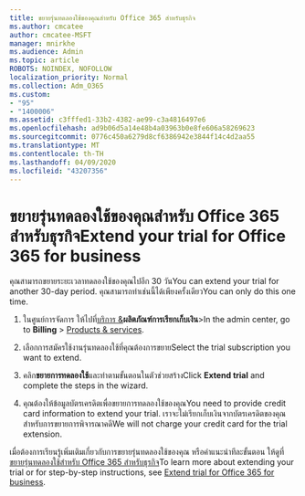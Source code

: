 ```yaml
---
title: ขยายรุ่นทดลองใช้ของคุณสําหรับ Office 365 สําหรับธุรกิจ
ms.author: cmcatee
author: cmcatee-MSFT
manager: mnirkhe
ms.audience: Admin
ms.topic: article
ROBOTS: NOINDEX, NOFOLLOW
localization_priority: Normal
ms.collection: Adm_O365
ms.custom:
- "95"
- "1400006"
ms.assetid: c3fffed1-33b2-4382-ae99-c3a4816497e6
ms.openlocfilehash: ad9b06d5a14e48b4a03963b0e8fe606a58269623
ms.sourcegitcommit: 0776c450a6279d8cf6386942e3844f14c4d2aa55
ms.translationtype: MT
ms.contentlocale: th-TH
ms.lasthandoff: 04/09/2020
ms.locfileid: "43207356"
---
```

# <a name="extend-your-trial-for-office-365-for-business"></a><span data-ttu-id="384df-102">ขยายรุ่นทดลองใช้ของคุณสําหรับ Office 365 สําหรับธุรกิจ</span><span class="sxs-lookup"><span data-stu-id="384df-102">Extend your trial for Office 365 for business</span></span>

<span data-ttu-id="384df-103">คุณสามารถขยายระยะเวลาทดลองใช้ของคุณไปอีก 30 วัน</span><span class="sxs-lookup"><span data-stu-id="384df-103">You can extend your trial for another 30-day period.</span></span> <span data-ttu-id="384df-104">คุณสามารถทําเช่นนี้ได้เพียงครั้งเดียว</span><span class="sxs-lookup"><span data-stu-id="384df-104">You can only do this one time.</span></span>
  
1. <span data-ttu-id="384df-105">ในศูนย์การจัดการ ให้ไปที่[บริการ &](https://portal.office.com/adminportal/home#/subscriptions)**ผลิตภัณฑ์การเรียกเก็บเงิน**\></span><span class="sxs-lookup"><span data-stu-id="384df-105">In the admin center, go to **Billing** \> [Products & services](https://portal.office.com/adminportal/home#/subscriptions).</span></span>

2. <span data-ttu-id="384df-106">เลือกการสมัครใช้งานรุ่นทดลองใช้ที่คุณต้องการขยาย</span><span class="sxs-lookup"><span data-stu-id="384df-106">Select the trial subscription you want to extend.</span></span>

3. <span data-ttu-id="384df-107">คลิก**ขยายการทดลองใช้**และทําตามขั้นตอนในตัวช่วยสร้าง</span><span class="sxs-lookup"><span data-stu-id="384df-107">Click **Extend trial** and complete the steps in the wizard.</span></span>

4. <span data-ttu-id="384df-108">คุณต้องให้ข้อมูลบัตรเครดิตเพื่อขยายการทดลองใช้ของคุณ</span><span class="sxs-lookup"><span data-stu-id="384df-108">You need to provide credit card information to extend your trial.</span></span> <span data-ttu-id="384df-109">เราจะไม่เรียกเก็บเงินจากบัตรเครดิตของคุณสําหรับการขยายการพิจารณาคดี</span><span class="sxs-lookup"><span data-stu-id="384df-109">We will not charge your credit card for the trial extension.</span></span>

<span data-ttu-id="384df-110">เมื่อต้องการเรียนรู้เพิ่มเติมเกี่ยวกับการขยายรุ่นทดลองใช้ของคุณ หรือคําแนะนําทีละขั้นตอน ให้ดูที่[ขยายรุ่นทดลองใช้สําหรับ Office 365 สําหรับธุรกิจ](https://docs.microsoft.com/microsoft-365/commerce/extend-your-trial)</span><span class="sxs-lookup"><span data-stu-id="384df-110">To learn more about extending your trial or for step-by-step instructions, see [Extend trial for Office 365 for business](https://docs.microsoft.com/microsoft-365/commerce/extend-your-trial).</span></span>
